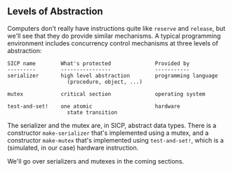 ## Levels of Abstraction

Computers don't really have instructions quite like `reserve` and `release`,
but we'll see that they do provide similar mechanisms. A typical programming
environment includes concurrency control mechanisms at three levels of
abstraction:

    
    SICP name        What's protected              Provided by
    ---------        ----------------              -----------
    serializer       high level abstraction        programming language
                       (procedure, object, ...)
    
    mutex            critical section              operating system
    
    test-and-set!    one atomic                    hardware
                       state transition
    

The serializer and the mutex are, in SICP, abstract data types. There is a
constructor `make-serializer` that's implemented using a mutex, and a
constructor `make-mutex` that's implemented using `test-and-set!`, which is a
(simulated, in our case) hardware instruction.

We'll go over serializers and mutexes in the coming sections.

